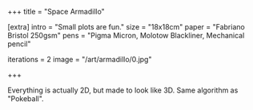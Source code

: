 +++
title = "Space Armadillo"

[extra]
intro = "Small plots are fun."
size = "18x18cm"
paper = "Fabriano Bristol 250gsm"
pens = "Pigma Micron, Molotow Blackliner, Mechanical pencil"

iterations = 2
image = "/art/armadillo/0.jpg"

+++

Everything is actually 2D, but made to look like 3D. Same algorithm as "Pokeball".
